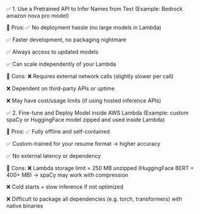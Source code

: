✅ 1. Use a Pretrained API to Infer Names from Text
(Example: Bedrock amazon nova pro model)

🔷 Pros:
✅ No deployment hassle (no large models in Lambda)

✅ Faster development, no packaging nightmare

✅ Always access to updated models

✅ Can scale independently of your Lambda

🔴 Cons:
❌ Requires external network calls (slightly slower per call)

❌ Dependent on third-party APIs or uptime

❌ May have cost/usage limits (if using hosted inference APIs)

✅ 2. Fine-tune and Deploy Model inside AWS Lambda
(Example: custom spaCy or HuggingFace model zipped and used inside Lambda)

🔷 Pros:
✅ Fully offline and self-contained

✅ Custom-trained for your resume format → higher accuracy

✅ No external latency or dependency

🔴 Cons:
❌ Lambda storage limit = 250 MB unzipped (HuggingFace BERT = 400+ MB) → spaCy may work with compression

❌ Cold starts + slow inference if not optimized

❌ Difficult to package all dependencies (e.g. torch, transformers) with native binaries